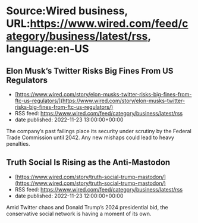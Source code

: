 # Source:Wired business, URL:https://www.wired.com/feed/category/business/latest/rss, language:en-US

## Elon Musk’s Twitter Risks Big Fines From US Regulators
 - [https://www.wired.com/story/elon-musks-twitter-risks-big-fines-from-ftc-us-regulators/](https://www.wired.com/story/elon-musks-twitter-risks-big-fines-from-ftc-us-regulators/)
 - RSS feed: https://www.wired.com/feed/category/business/latest/rss
 - date published: 2022-11-23 13:00:00+00:00

The company’s past failings place its security under scrutiny by the Federal Trade Commission until 2042. Any new mishaps could lead to heavy penalties.

## Truth Social Is Rising as the Anti-Mastodon
 - [https://www.wired.com/story/truth-social-trump-mastodon/](https://www.wired.com/story/truth-social-trump-mastodon/)
 - RSS feed: https://www.wired.com/feed/category/business/latest/rss
 - date published: 2022-11-23 12:00:00+00:00

Amid Twitter chaos and Donald Trump’s 2024 presidential bid, the conservative social network is having a moment of its own.

